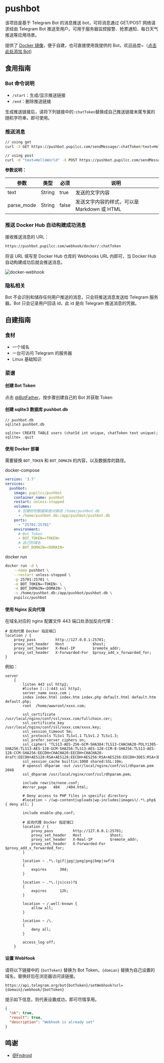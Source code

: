 # pushbot

该项目是基于 Telegram Bot 的消息推送 bot，可将消息通过 GET/POST 网络请求经由 Telegram Bot 推送至用户。可用于服务器监控报警、抢票通知、每日天气推送等应用场景。

提供了 [Docker 镜像](https://hub.docker.com/r/pupilcc/pushbot)，便于自建，也可直接使用我提供的 Bot，欢迎品尝~（[点击此处添加 Bot](https://t.me/notification_me_bot))

## 食用指南

### Bot 命令说明

* `/start`：生成/显示推送链接
* `/end`：删除推送链接

生成推送链接后，请将下列链接中的`:chatToken`替换成自己推送链接末尾专属的随机字符串，即可使用。

### 推送消息

```bash
// using get
curl -X GET https://pushbot.pupilcc.com/sendMessage/:chatToken?text=HelloWorld

// using post
curl -d "text=HelloWorld" -X POST https://pushbot.pupilcc.com/sendMessage/:chatToken
```

**参数说明：**

参数|类型|必须|说明
-|-|-|-
text|String|true|发送的文字内容
parse_mode|String|false|发送文字内容的样式，可以是 Markdown 或 HTML

### 推送 Docker Hub 自动构建成功消息

接收推送消息的 URL：

```bash
https://pushbot.pupilcc.com/webhook/docker/:chatToken
```

将该 URL 填写至 Docker Hub 仓库的 Webhooks URL 内即可，当 Docker Hub 自动构建成功后就会推送消息。

![docker-webhook](https://vip2.loli.net/2020/10/21/I5QFjwv9sD8uXJf.png)

### 隐私相关

Bot 不会识别和储存任何用户推送的消息，只会将推送消息发送给 Telegram 服务器。Bot 只会记录用户回话 id，此 id 是向 Telegram 推送消息的凭据。


## 自建指南

### 食材

* 一个域名
* 一台可访问 Telegram 的服务器
* Linux 基础知识

### 菜谱

#### 创建 Bot Token

点击 [@BotFather](https://telegram.me/BotFather)，按步骤创建自己的 Bot 并获取 Token

#### 创建 sqlite3 数据库 pushbot.db

```
// pushbot.db
sqlite3 pushbot.db

sqlite> CREATE TABLE users (chatId int unique, chatToken text unique);
sqlite> .quit
```

#### 使用 Docker 部署

需要替换 `BOT_TOKEN` 和 `BOT_DOMAIN` 的内容，以及数据库的路径。

docker-compose

```yaml
version: '3.7'
services:
  pushbot:
    image: pupilcc/pushbot
    container_name: pushbot
    restart: unless-stopped
    volumes:
      # 创建好的数据库绝对路径 /home/pushbot.db
      - /home/pushbot.db:/app/pushbot/pushbot.db
    ports:
      - "25701:25701"
    environment:
      # Bot Token
      - BOT_TOKEN=<TOKEN>
      # 自己的域名
      - BOT_DOMAIN=<DOMAIN>
```

docker run

```bash
docker run -d \
    --name pushbot \
    --restart unless-stopped \
    -p 25701:25701 \
    -e BOT_TOKEN=<TOKEN> \
    -e BOT_DOMAIN=<DOMAIN> \
    -v /home/pushbot.db:/app/pushbot/pushbot.db \
    pupilcc/pushbot
```

#### 使用 Nginx 反向代理

在域名对应的 nginx 配置文件 443 端口处添加反向代理：

```
# 反向代理 Docker 指定端口
location / {
    proxy_pass         http://127.0.0.1:25701;
    proxy_set_header   Host             $host;
    proxy_set_header   X-Real-IP        $remote_addr;
    proxy_set_header   X-Forwarded-For  $proxy_add_x_forwarded_for;
}
```

例如：

```
server
    {
        listen 443 ssl http2;
        #listen [::]:443 ssl http2;
        server_name xxxx.com ;
        index index.html index.htm index.php default.html default.htm default.php;
        root  /home/wwwroot/xxxx.com;

        ssl_certificate /usr/local/nginx/conf/ssl/xxxx.com/fullchain.cer;
        ssl_certificate_key /usr/local/nginx/conf/ssl/xxxx.com/xxxx.key;
        ssl_session_timeout 5m;
        ssl_protocols TLSv1 TLSv1.1 TLSv1.2 TLSv1.3;
        ssl_prefer_server_ciphers on;
        ssl_ciphers "TLS13-AES-256-GCM-SHA384:TLS13-CHACHA20-POLY1305-SHA256:TLS13-AES-128-GCM-SHA256:TLS13-AES-128-CCM-8-SHA256:TLS13-AES-128-CCM-SHA256:EECDH+CHACHA20:EECDH+CHACHA20-draft:EECDH+AES128:RSA+AES128:EECDH+AES256:RSA+AES256:EECDH+3DES:RSA+3DES:!MD5";
        ssl_session_cache builtin:1000 shared:SSL:10m;
        # openssl dhparam -out /usr/local/nginx/conf/ssl/dhparam.pem 2048
        ssl_dhparam /usr/local/nginx/conf/ssl/dhparam.pem;

        include rewrite/none.conf;
        #error_page   404   /404.html;

        # Deny access to PHP files in specific directory
        #location ~ /(wp-content|uploads|wp-includes|images)/.*\.php$ { deny all; }

        include enable-php.conf;

        # 反向代理 Docker 指定端口
        location / {
            proxy_pass         http://127.0.0.1:25701;
            proxy_set_header   Host             $host;
            proxy_set_header   X-Real-IP        $remote_addr;
            proxy_set_header   X-Forwarded-For  $proxy_add_x_forwarded_for;
        }

        location ~ .*\.(gif|jpg|jpeg|png|bmp|swf)$
        {
            expires      30d;
        }

        location ~ .*\.(js|css)?$
        {
            expires      12h;
        }

        location ~ /.well-known {
            allow all;
        }

        location ~ /\.
        {
            deny all;
        }

        access_log off;
    }
```

#### 设置 WebHook

请将以下链接中的 `{botToken}` 替换为 Bot Token，`{domian}` 替换为自己设置的域名，替换好后在浏览器访问该链接。

```
https://api.telegram.org/bot{botToken}/setWebhook?url={domain}/webhook/{botToken}
```

提示如下信息，则代表设置成功，即可尽情享用。

```json
{
  "ok": true,
  "result": true,
  "description": "Webhook is already set"
}
```

## 鸣谢

* [@Fndroid](https://github.com/Fndroid)